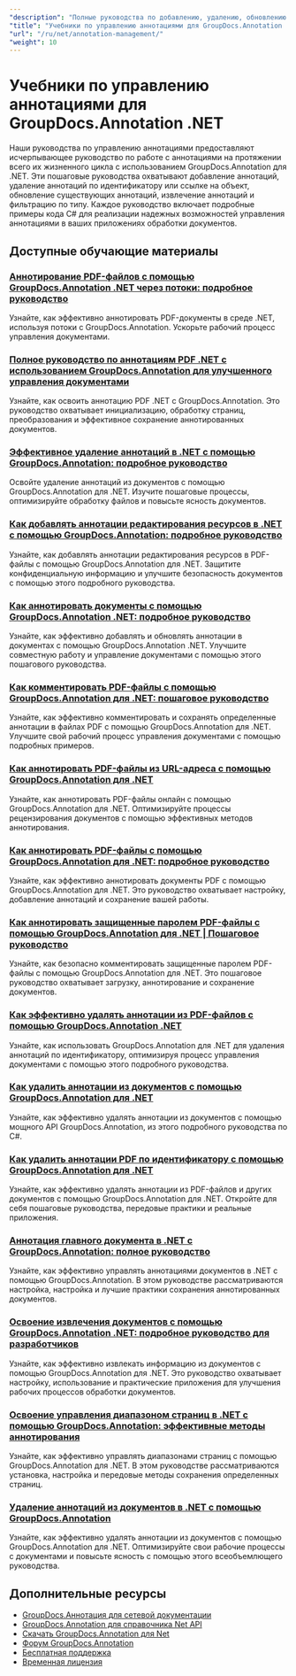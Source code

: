 ```yaml
---
"description": "Полные руководства по добавлению, удалению, обновлению и управлению аннотациями в документах с помощью GroupDocs.Annotation для .NET."
"title": "Учебники по управлению аннотациями для GroupDocs.Annotation .NET"
"url": "/ru/net/annotation-management/"
"weight": 10
---
```


# Учебники по управлению аннотациями для GroupDocs.Annotation .NET

Наши руководства по управлению аннотациями предоставляют исчерпывающее руководство по работе с аннотациями на протяжении всего их жизненного цикла с использованием GroupDocs.Annotation для .NET. Эти пошаговые руководства охватывают добавление аннотаций, удаление аннотаций по идентификатору или ссылке на объект, обновление существующих аннотаций, извлечение аннотаций и фильтрацию по типу. Каждое руководство включает подробные примеры кода C# для реализации надежных возможностей управления аннотациями в ваших приложениях обработки документов.

## Доступные обучающие материалы

### [Аннотирование PDF-файлов с помощью GroupDocs.Annotation .NET через потоки: подробное руководство](./annotate-pdfs-groupdocs-dotnet-streams/)
Узнайте, как эффективно аннотировать PDF-документы в среде .NET, используя потоки с GroupDocs.Annotation. Ускорьте рабочий процесс управления документами.

### [Полное руководство по аннотациям PDF .NET с использованием GroupDocs.Annotation для улучшенного управления документами](./net-pdf-annotation-groupdocs-guide/)
Узнайте, как освоить аннотацию PDF .NET с GroupDocs.Annotation. Это руководство охватывает инициализацию, обработку страниц, преобразования и эффективное сохранение аннотированных документов.

### [Эффективное удаление аннотаций в .NET с помощью GroupDocs.Annotation: подробное руководство](./remove-annotations-net-groupdocs-tutorial/)
Освойте удаление аннотаций из документов с помощью GroupDocs.Annotation для .NET. Изучите пошаговые процессы, оптимизируйте обработку файлов и повысьте ясность документов.

### [Как добавлять аннотации редактирования ресурсов в .NET с помощью GroupDocs.Annotation: подробное руководство](./groupdocs-annotation-dotnet-resource-redaction/)
Узнайте, как добавлять аннотации редактирования ресурсов в PDF-файлы с помощью GroupDocs.Annotation для .NET. Защитите конфиденциальную информацию и улучшите безопасность документов с помощью этого подробного руководства.

### [Как аннотировать документы с помощью GroupDocs.Annotation .NET: подробное руководство](./annotate-documents-groupdocs-dotnet/)
Узнайте, как эффективно добавлять и обновлять аннотации в документах с помощью GroupDocs.Annotation .NET. Улучшите совместную работу и управление документами с помощью этого пошагового руководства.

### [Как комментировать PDF-файлы с помощью GroupDocs.Annotation для .NET: пошаговое руководство](./annotate-pdfs-groupdocs-annotation-net/)
Узнайте, как эффективно комментировать и сохранять определенные аннотации в файлах PDF с помощью GroupDocs.Annotation для .NET. Улучшите свой рабочий процесс управления документами с помощью подробных примеров.

### [Как аннотировать PDF-файлы из URL-адреса с помощью GroupDocs.Annotation для .NET](./annotate-pdfs-online-groupdocs-annotation-net/)
Узнайте, как аннотировать PDF-файлы онлайн с помощью GroupDocs.Annotation для .NET. Оптимизируйте процессы рецензирования документов с помощью эффективных методов аннотирования.

### [Как аннотировать PDF-файлы с помощью GroupDocs.Annotation для .NET: подробное руководство](./annotate-pdf-groupdocs-annotation-net/)
Узнайте, как эффективно аннотировать документы PDF с помощью GroupDocs.Annotation для .NET. Это руководство охватывает настройку, добавление аннотаций и сохранение вашей работы.

### [Как аннотировать защищенные паролем PDF-файлы с помощью GroupDocs.Annotation для .NET | Пошаговое руководство](./annotate-password-protected-pdfs-groupdocs-dotnet/)
Узнайте, как безопасно комментировать защищенные паролем PDF-файлы с помощью GroupDocs.Annotation для .NET. Это пошаговое руководство охватывает загрузку, аннотирование и сохранение документов.

### [Как эффективно удалять аннотации из PDF-файлов с помощью GroupDocs.Annotation .NET](./annotation-removal-pdf-groupdocs-dotnet-guide/)
Узнайте, как использовать GroupDocs.Annotation для .NET для удаления аннотаций по идентификатору, оптимизируя процесс управления документами с помощью этого подробного руководства.

### [Как удалить аннотации из документов с помощью GroupDocs.Annotation для .NET](./remove-annotations-groupdocs-annotation-dotnet/)
Узнайте, как эффективно удалять аннотации из документов с помощью мощного API GroupDocs.Annotation, из этого подробного руководства по C#.

### [Как удалить аннотации PDF по идентификатору с помощью GroupDocs.Annotation для .NET](./manage-pdf-annotations-groupdocs-dotnet-remove-id/)
Узнайте, как эффективно удалять аннотации из PDF-файлов и других документов с помощью GroupDocs.Annotation для .NET. Откройте для себя пошаговые руководства, передовые практики и реальные приложения.

### [Аннотация главного документа в .NET с GroupDocs.Annotation: полное руководство](./mastering-document-annotation-dotnet-groupdocs/)
Узнайте, как эффективно управлять аннотациями документов в .NET с помощью GroupDocs.Annotation. В этом руководстве рассматриваются настройка, настройка и лучшие практики сохранения аннотированных документов.

### [Освоение извлечения документов с помощью GroupDocs.Annotation .NET: подробное руководство для разработчиков](./mastering-document-extraction-groupdocs-annotation-net/)
Узнайте, как эффективно извлекать информацию из документов с помощью GroupDocs.Annotation для .NET. Это руководство охватывает настройку, использование и практические приложения для улучшения рабочих процессов обработки документов.

### [Освоение управления диапазоном страниц в .NET с помощью GroupDocs.Annotation: эффективные методы аннотирования](./groupdocs-annotation-dotnet-page-range-management/)
Узнайте, как эффективно управлять диапазонами страниц с помощью GroupDocs.Annotation для .NET. В этом руководстве рассматриваются установка, настройка и передовые методы сохранения определенных страниц.

### [Удаление аннотаций из документов в .NET с помощью GroupDocs.Annotation](./remove-annotations-dotnet-groupdocs/)
Узнайте, как эффективно удалять аннотации из документов с помощью GroupDocs.Annotation для .NET. Оптимизируйте свои рабочие процессы с документами и повысьте ясность с помощью этого всеобъемлющего руководства.

## Дополнительные ресурсы

- [GroupDocs.Аннотация для сетевой документации](https://docs.groupdocs.com/annotation/net/)
- [GroupDocs.Annotation для справочника Net API](https://reference.groupdocs.com/annotation/net/)
- [Скачать GroupDocs.Annotation для Net](https://releases.groupdocs.com/annotation/net/)
- [Форум GroupDocs.Annotation](https://forum.groupdocs.com/c/annotation)
- [Бесплатная поддержка](https://forum.groupdocs.com/)
- [Временная лицензия](https://purchase.groupdocs.com/temporary-license/)